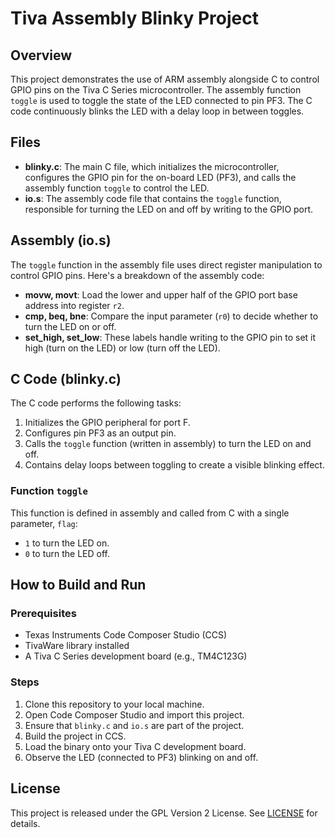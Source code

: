 # Tiva Assembly Blinky Project

## Overview
This project demonstrates the use of ARM assembly alongside C to control GPIO pins on the Tiva C Series microcontroller. The assembly function `toggle` is used to toggle the state of the LED connected to pin PF3. The C code continuously blinks the LED with a delay loop in between toggles.

## Files
- **blinky.c**: The main C file, which initializes the microcontroller, configures the GPIO pin for the on-board LED (PF3), and calls the assembly function `toggle` to control the LED.
- **io.s**: The assembly code file that contains the `toggle` function, responsible for turning the LED on and off by writing to the GPIO port.

## Assembly (io.s)

The `toggle` function in the assembly file uses direct register manipulation to control GPIO pins. Here's a breakdown of the assembly code:

- **movw, movt**: Load the lower and upper half of the GPIO port base address into register `r2`.
- **cmp, beq, bne**: Compare the input parameter (`r0`) to decide whether to turn the LED on or off.
- **set_high, set_low**: These labels handle writing to the GPIO pin to set it high (turn on the LED) or low (turn off the LED).

## C Code (blinky.c)

The C code performs the following tasks:

1. Initializes the GPIO peripheral for port F.
2. Configures pin PF3 as an output pin.
3. Calls the `toggle` function (written in assembly) to turn the LED on and off.
4. Contains delay loops between toggling to create a visible blinking effect.

### Function `toggle`
This function is defined in assembly and called from C with a single parameter, `flag`:
- `1` to turn the LED on.
- `0` to turn the LED off.

## How to Build and Run
### Prerequisites
- Texas Instruments Code Composer Studio (CCS)
- TivaWare library installed
- A Tiva C Series development board (e.g., TM4C123G)

### Steps
1. Clone this repository to your local machine.
2. Open Code Composer Studio and import this project.
3. Ensure that `blinky.c` and `io.s` are part of the project.
4. Build the project in CCS.
5. Load the binary onto your Tiva C development board.
6. Observe the LED (connected to PF3) blinking on and off.

## License
This project is released under the GPL Version 2 License. See [LICENSE](LICENSE) for details.
